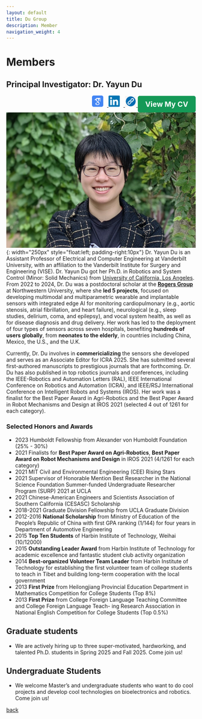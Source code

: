 ```yaml
---
layout: default
title: Du Group 
description: Member
navigation_weight: 4
---
```


# Members


## Principal Investigator: Dr. Yayun Du 
<div style="float: right; margin-left: 15px;">
<a href="https://scholar.google.com/citations?user=LPwbf4kAAAAJ&hl=en" target="_blank">
    <img src="google-scholar-logo.png" alt="Google Scholar" style="width:30px; margin-right: 10px;">
</a>
<a href="https://www.linkedin.com/in/yayun-du/" target="_blank">
    <img src="linkedin-logo.png" alt="LinkedIn" style="width:30px; margin-right: 10px;">
</a>
<a href="https://engineering.vanderbilt.edu/bio/?pid=yayun-du" target="_blank">
    <img src="link-logo.png" alt="Link" style="width:30px;">
</a>

<a href="Yayun_Du_CV_updated" target="_blank" style="font-size: 1.2rem; font-weight: bold; color: #ffffff; background-color: #159957; padding: 10px 20px; border-radius: 5px; text-decoration: none; display: inline-block;">
    View My CV
</a>
</div>



![PI](Yayun_portrait.jpg){: width="250px" style="float:left; padding-right:10px"} 
Dr. Yayun Du is an Assistant Professor of Electrical and Computer Engineering at Vanderbilt University, with an affiliation to the Vanderbilt Institute for Surgery and Engineering (VISE). Dr. Yayun Du got her Ph.D. in Robotics and System Control (Minor: Solid Mechanics) from [University of California, Los Angeles](https://structures.computer/). From 2022 to 2024, Dr. Du was a postdoctoral scholar at the [**Rogers Group**](https://rogersgroup.northwestern.edu/) at Northwestern University, where she **led 5 projects**, focused on developing multimodal and multiparametric wearable and implantable sensors with integrated edge AI for monitoring cardiopulmonary (e.g., aortic stenosis, atrial fibrillation, and heart failure), neurological (e.g., sleep studies, delirium, coma, and epilepsy), and vocal system health, as well as for disease diagnosis and drug delivery. Her work has led to the deployment of four types of sensors across seven hospitals, benefiting **hundreds of users globally**, from **neonates to the elderly**, in countries including China, Mexico, the U.S., and the U.K.

Currently, Dr. Du involves in **commericializing** the sensors she developed and serves as an Associate Editor for ICRA 2025. She has submitted several first-authored manuscripts to prestigious journals that are forthcoming. Dr. Du has also published in top robotics journals and conferences, including the IEEE-Robotics and Automation Letters (RAL), IEEE International Conference on Robotics and Automation (ICRA), and IEEE/RSJ International Conference on Intelligent Robots and Systems (IROS). Her work was a finalist for the Best Paper Award in Agri-Robotics and the Best Paper Award in Robot Mechanisms and Design at IROS 2021 (selected 4 out of 1261 for each category). 

### Selected Honors and Awards
* 2023 Humboldt Fellowship from Alexander von Humboldt Foundation (25% - 30%) 
* 2021 Finalists for **Best Paper Award on Agri-Robotics**, **Best Paper Award on Robot Mechanisms and Design** in IROS 2021 (4/1261 for each category)
* 2021 MIT Civil and Environmental Engineering (CEE) Rising Stars
* 2021 Supervisor of Honorable Mention Best Researcher in the National Science Foundation Summer-funded Undergraduate Researcher Program (SURP) 2021 at UCLA
* 2021 Chinese-American Engineers and Scientists Association of Southern California (CESASC) Scholarship
* 2018-2021 Graduate Division Fellowship from UCLA Graduate Division
* 2012-2016 **National Scholarship** from Ministry of Education of the People’s Republic of China with first GPA
ranking (1/144) for four years in Department of Automotive Engineering
* 2015 **Top Ten Students** of Harbin Institute of Technology, Weihai (10/12000)
* 2015 **Outstanding Leader Award** from Harbin Institute of Technology for academic excellence and fantastic student club activity organization 
* 2014 **Best-organized Volunteer Team Leader** from Harbin Institute of Technology for establishing the first volunteer team of college students to teach in Tibet and building long-term cooperation with the local government
* 2013 **First Prize** from Heilongjiang Provincial Education Department in Mathematics Competition for
College Students (Top 8%)
* 2013 **First Prize** from College Foreign Language Teaching Committee and College Foreign Language Teach-
ing Research Association in National English Competition for College Students (Top 0.5%)

## Graduate students
* We are actively hiring up to three super-motivated, hardworking, and talented Ph.D. students in Spring 2025 and Fall 2025. Come join us!

## Undergraduate Students
* We welcome Master’s and undergraduate students who want to do cool projects and develop cool technologies on bioelectronics and robotics. Come join us!





[back](./)


